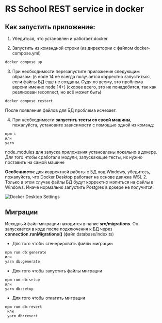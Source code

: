 # RS School REST service in docker

## Как запустить приложение:

1. Убедиться, что установлен и работает docker.

2. Запустить из командной строки (из директории с файлом docker-compose.yml)

```sh
docker compose up
```
3. При необходимости перезапустите приложение следующим образом: (в node 14 не всегда получается корректно запуститься, если файлы БД еще не созданы. Судя по всему, это проблема версии именно node 14+) (скорее всего, это не понадобится, так как реализован reconnect, но всё может быть)
```sh
docker compose restart
```
После появления файлов для БД проблема исчезает.

4. При необходимости **запустить тесты со своей машины**, пожалуйста, установите зависимости с помощью одной из команд:
```sh
npm i
или
yarn
```
node_modules для запуска приложения установлены локально в докере. Для того чтобы сработали модули, запускающие тесты, их нужно поставить на самой машине

**Особенности**: для корректной работы с БД под Windows, убедитесь, пожалуйста, что Docker Desktop работает на основе движка WSL 2. Только в этом случае файлы БД будут корректно мэпиться на файлы в Windows. Иначе нормально запустить Postgres в докере не получится.

![Docker Desktop Settings](https://content.screencast.com/users/OlgaKuksa/folders/Capture/media/ee2c85b7-c4f1-4872-95f0-1846d7dca89b/LWR_Recording.png)


## Миграции

Исходный файл миграции находится в папке **src/migrations**. Он запускается в коде после подключения к БД через **connection.runMigrations()** (файл database/index.ts)

- Для того чтобы сгенерировать файлы миграции

```sh
npm run db:generate
или
yarn db:generate
```

- Для того чтобы запустить файлы миграции

```sh
npm run db:setup
или
yarn db:setup
```

- Для того чтобы откатить миграции

```sh
npm run db:revert
 или
 yarn db:revert
```
